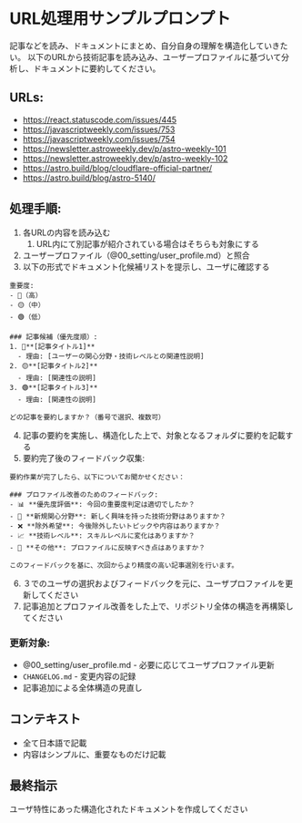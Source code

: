 # URL処理用サンプルプロンプト

記事などを読み、ドキュメントにまとめ、自分自身の理解を構造化していきたい。
以下のURLから技術記事を読み込み、ユーザープロファイルに基づいて分析し、ドキュメントに要約してください。

## URLs:
- https://react.statuscode.com/issues/445
- https://javascriptweekly.com/issues/753
- https://javascriptweekly.com/issues/754
- https://newsletter.astroweekly.dev/p/astro-weekly-101
- https://newsletter.astroweekly.dev/p/astro-weekly-102
- https://astro.build/blog/cloudflare-official-partner/
- https://astro.build/blog/astro-5140/

## 処理手順:
1. 各URLの内容を読み込む
   1. URL内にて別記事が紹介されている場合はそちらも対象にする
2. ユーザープロファイル（@00_setting/user_profile.md）と照合
3. 以下の形式でドキュメント化候補リストを提示し、ユーザに確認する

```
重要度: 
- 🔴（高） 
- 🟡（中）
- 🟢（低）

### 記事候補（優先度順）:
1. 🔴**[記事タイトル1]** 
  - 理由: [ユーザーの関心分野・技術レベルとの関連性説明]
2. 🟡**[記事タイトル2]** 
  - 理由: [関連性の説明]
3. 🟢**[記事タイトル3]** 
  - 理由: [関連性の説明]

どの記事を要約しますか？（番号で選択、複数可）
```

4. 記事の要約を実施し、構造化した上で、対象となるフォルダに要約を記載する
5. 要約完了後のフィードバック収集:

```
要約作業が完了したら、以下についてお聞かせください：

### プロファイル改善のためのフィードバック:
- 📊 **優先度評価**: 今回の重要度判定は適切でしたか？
- 🎯 **新規関心分野**: 新しく興味を持った技術分野はありますか？
- ❌ **除外希望**: 今後除外したいトピックや内容はありますか？
- 📈 **技術レベル**: スキルレベルに変化はありますか？
- 🎲 **その他**: プロファイルに反映すべき点はありますか？

このフィードバックを基に、次回からより精度の高い記事選別を行います。
```

6. ３でのユーザの選択およびフィードバックを元に、ユーザプロファイルを更新してください
7. 記事追加とプロファイル改善をした上で、リポジトリ全体の構造を再構築してください

### 更新対象:
- @00_setting/user_profile.md - 必要に応じてユーザプロファイル更新
- `CHANGELOG.md` - 変更内容の記録
- 記事追加による全体構造の見直し

## コンテキスト
- 全て日本語で記載
- 内容はシンプルに、重要なものだけ記載

## 最終指示
ユーザ特性にあった構造化されたドキュメントを作成してください

<!-- これはコメントなので無視して：@90_prompt/url_processing.md これを読んで実行して -->
